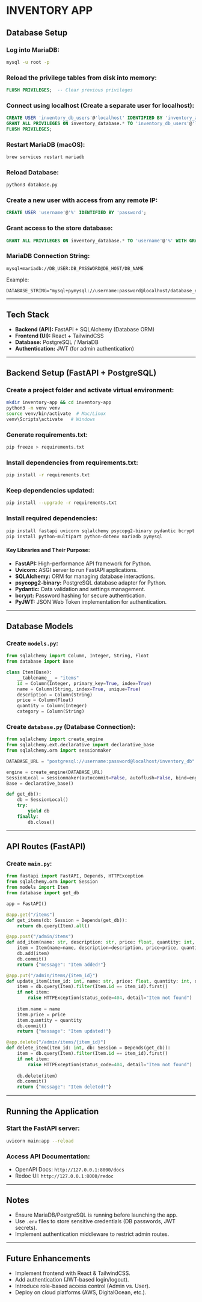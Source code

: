 # INVENTORY APP

## Database Setup

### Log into MariaDB:
```sh
mysql -u root -p
```

### Reload the privilege tables from disk into memory:
```sql
FLUSH PRIVILEGES;  -- Clear previous privileges
```

### Connect using localhost (Create a separate user for localhost):
```sql
CREATE USER 'inventory_db_users'@'localhost' IDENTIFIED BY 'inventory_app_1234';
GRANT ALL PRIVILEGES ON inventory_database.* TO 'inventory_db_users'@'localhost';
FLUSH PRIVILEGES;
```

### Restart MariaDB (macOS):
```sh
brew services restart mariadb
```

### Reload Database:
```sh
python3 database.py
```

### Create a new user with access from any remote IP:
```sql
CREATE USER 'username'@'%' IDENTIFIED BY 'password';
```

### Grant access to the store database:
```sql
GRANT ALL PRIVILEGES ON inventory_database.* TO 'username'@'%' WITH GRANT OPTION;
```

### MariaDB Connection String:
```plaintext
mysql+mariadb://DB_USER:DB_PASSWORD@DB_HOST/DB_NAME
```
Example:
```plaintext
DATABASE_STRING="mysql+pymysql://username:password@localhost/database_name"
```

---
## Tech Stack
- **Backend (API):** FastAPI + SQLAlchemy (Database ORM)
- **Frontend (UI):** React + TailwindCSS
- **Database:** PostgreSQL / MariaDB
- **Authentication:** JWT (for admin authentication)

---
## Backend Setup (FastAPI + PostgreSQL)

### Create a project folder and activate virtual environment:
```sh
mkdir inventory-app && cd inventory-app
python3 -m venv venv
source venv/bin/activate  # Mac/Linux
venv\Scripts\activate   # Windows
```

### Generate requirements.txt:
```sh
pip freeze > requirements.txt
```

### Install dependencies from requirements.txt:
```sh
pip install -r requirements.txt
```

### Keep dependencies updated:
```sh
pip install --upgrade -r requirements.txt
```

### Install required dependencies:
```sh
pip install fastapi uvicorn sqlalchemy psycopg2-binary pydantic bcrypt jwt
pip install python-multipart python-dotenv mariadb pymysql
```

#### **Key Libraries and Their Purpose:**

- **FastAPI:** High-performance API framework for Python.
- **Uvicorn:** ASGI server to run FastAPI applications.
- **SQLAlchemy:** ORM for managing database interactions.
- **psycopg2-binary:** PostgreSQL database adapter for Python.
- **Pydantic:** Data validation and settings management.
- **bcrypt:** Password hashing for secure authentication.
- **PyJWT:** JSON Web Token implementation for authentication.

---
## Database Models

### Create `models.py`:
```python
from sqlalchemy import Column, Integer, String, Float
from database import Base

class Item(Base):
    __tablename__ = "items"
    id = Column(Integer, primary_key=True, index=True)
    name = Column(String, index=True, unique=True)
    description = Column(String)
    price = Column(Float)
    quantity = Column(Integer)
    category = Column(String)
```

### Create `database.py` (Database Connection):
```python
from sqlalchemy import create_engine
from sqlalchemy.ext.declarative import declarative_base
from sqlalchemy.orm import sessionmaker

DATABASE_URL = "postgresql://username:password@localhost/inventory_db"

engine = create_engine(DATABASE_URL)
SessionLocal = sessionmaker(autocommit=False, autoflush=False, bind=engine)
Base = declarative_base()

def get_db():
    db = SessionLocal()
    try:
        yield db
    finally:
        db.close()
```

---
## API Routes (FastAPI)

### Create `main.py`:
```python
from fastapi import FastAPI, Depends, HTTPException
from sqlalchemy.orm import Session
from models import Item
from database import get_db

app = FastAPI()

@app.get("/items")
def get_items(db: Session = Depends(get_db)):
    return db.query(Item).all()

@app.post("/admin/items")
def add_item(name: str, description: str, price: float, quantity: int, category: str, db: Session = Depends(get_db)):
    item = Item(name=name, description=description, price=price, quantity=quantity, category=category)
    db.add(item)
    db.commit()
    return {"message": "Item added!"}

@app.put("/admin/items/{item_id}")
def update_item(item_id: int, name: str, price: float, quantity: int, db: Session = Depends(get_db)):
    item = db.query(Item).filter(Item.id == item_id).first()
    if not item:
        raise HTTPException(status_code=404, detail="Item not found")
    
    item.name = name
    item.price = price
    item.quantity = quantity
    db.commit()
    return {"message": "Item updated!"}

@app.delete("/admin/items/{item_id}")
def delete_item(item_id: int, db: Session = Depends(get_db)):
    item = db.query(Item).filter(Item.id == item_id).first()
    if not item:
        raise HTTPException(status_code=404, detail="Item not found")
    
    db.delete(item)
    db.commit()
    return {"message": "Item deleted!"}
```

---
## Running the Application

### Start the FastAPI server:
```sh
uvicorn main:app --reload
```

### Access API Documentation:
- OpenAPI Docs: `http://127.0.0.1:8000/docs`
- Redoc UI: `http://127.0.0.1:8000/redoc`

---
## Notes
- Ensure MariaDB/PostgreSQL is running before launching the app.
- Use `.env` files to store sensitive credentials (DB passwords, JWT secrets).
- Implement authentication middleware to restrict admin routes.

---
## Future Enhancements
- Implement frontend with React & TailwindCSS.
- Add authentication (JWT-based login/logout).
- Introduce role-based access control (Admin vs. User).
- Deploy on cloud platforms (AWS, DigitalOcean, etc.).

